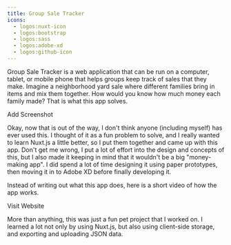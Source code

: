 ```yaml
---
title: Group Sale Tracker
icons:
  - logos:nuxt-icon
  - logos:bootstrap
  - logos:sass
  - logos:adobe-xd
  - logos:github-icon
---
```


Group Sale Tracker is a web application that can be run on a computer, tablet, or mobile phone that helps groups keep track of sales that they make. Imagine a neighborhood yard sale where different families bring in items and mix them together. How would you know how much money each family made? That is what this app solves.

<dev-note>Add Screenshot</dev-note>

Okay, now that is out of the way, I don't think anyone (including myself) has ever used this. I thought of it as a fun problem to solve, and I really wanted to learn Nuxt.js a little better, so I put them together and came up with this app. Don't get me wrong, I put a lot of effort into the design and concepts of this, but I also made it keeping in mind that it wouldn't be a big "money-making app". I did spend a lot of time designing it using paper prototypes, then moving it in to Adobe XD before finally developing it.

Instead of writing out what this app does, here is a short video of how the app works.

<b-embed-responsive src="https://www.youtube.com/embed/8ZreBYWXQVw"></b-embed-responsive>

<content-btn href="https://groupsaletracker.nathanblaylock.com/">Visit Website</content-btn>

More than anything, this was just a fun pet project that I worked on. I learned a lot not only by using Nuxt.js, but also using client-side storage, and exporting and uploading JSON data.